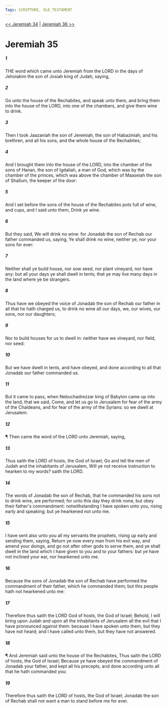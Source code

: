 ```yaml
---
Tags: SCRIPTURE, OLD_TESTAMENT
---
```


[<< Jeremiah 34](OLD_TESTAMENT/24_Jeremiah/Jeremiah_34.md) | [Jeremiah 36 >>](OLD_TESTAMENT/24_Jeremiah/Jeremiah_36.md)

# Jeremiah 35

##### 1
 THE word which came unto Jeremiah from the LORD in the days of Jehoiakim the son of Josiah king of Judah, saying,
##### 2
 Go unto the house of the Rechabites, and speak unto them, and bring them into the house of the LORD, into one of the chambers, and give them wine to drink.
##### 3
 Then I took Jaazaniah the son of Jeremiah, the son of Habaziniah, and his brethren, and all his sons, and the whole house of the Rechabites;
##### 4
 And I brought them into the house of the LORD, into the chamber of the sons of Hanan, the son of Igdaliah, a man of God, which was by the chamber of the princes, which was above the chamber of Maaseiah the son of Shallum, the keeper of the door:
##### 5
 And I set before the sons of the house of the Rechabites pots full of wine, and cups, and I said unto them, Drink ye wine.
##### 6
 But they said, We will drink no wine: for Jonadab the son of Rechab our father commanded us, saying, Ye shall drink no wine, neither ye, nor your sons for ever:
##### 7
 Neither shall ye build house, nor sow seed, nor plant vineyard, nor have any: but all your days ye shall dwell in tents; that ye may live many days in the land where ye be strangers.
##### 8
 Thus have we obeyed the voice of Jonadab the son of Rechab our father in all that he hath charged us, to drink no wine all our days, we, our wives, our sons, nor our daughters;
##### 9
 Nor to build houses for us to dwell in: neither have we vineyard, nor field, nor seed:
##### 10
 But we have dwelt in tents, and have obeyed, and done according to all that Jonadab our father commanded us.
##### 11
 But it came to pass, when Nebuchadrezzar king of Babylon came up into the land, that we said, Come, and let us go to Jerusalem for fear of the army of the Chaldeans, and for fear of the army of the Syrians: so we dwell at Jerusalem.
##### 12
 ¶ Then came the word of the LORD unto Jeremiah, saying,
##### 13
 Thus saith the LORD of hosts, the God of Israel; Go and tell the men of Judah and the inhabitants of Jerusalem, Will ye not receive instruction to hearken to my words?  saith the LORD.
##### 14
 The words of Jonadab the son of Rechab, that he commanded his sons not to drink wine, are performed; for unto this day they drink none, but obey their father's commandment: notwithstanding I have spoken unto you, rising early and speaking; but ye hearkened not unto me.
##### 15
 I have sent also unto you all my servants the prophets, rising up early and sending them, saying, Return ye now every man from his evil way, and amend your doings, and go not after other gods to serve them, and ye shall dwell in the land which I have given to you and to your fathers: but ye have not inclined your ear, nor hearkened unto me.
##### 16
 Because the sons of Jonadab the son of Rechab have performed the commandment of their father, which he commanded them; but this people hath not hearkened unto me:
##### 17
 Therefore thus saith the LORD God of hosts, the God of Israel; Behold, I will bring upon Judah and upon all the inhabitants of Jerusalem all the evil that I have pronounced against them: because I have spoken unto them, but they have not heard; and I have called unto them, but they have not answered.
##### 18
 ¶ And Jeremiah said unto the house of the Rechabites, Thus saith the LORD of hosts, the God of Israel; Because ye have obeyed the commandment of Jonadab your father, and kept all his precepts, and done according unto all that he hath commanded you:
##### 19
 Therefore thus saith the LORD of hosts, the God of Israel; Jonadab the son of Rechab shall not want a man to stand before me for ever.
